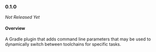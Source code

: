 ### 0.1.0

_Not Released Yet_

#### Overview

A Gradle plugin that adds command line parameters that may be used to
dynamically switch between toolchains for specific tasks.